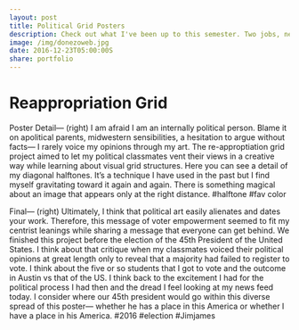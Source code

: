 ```yaml
---
layout: post
title: Political Grid Posters
description: Check out what I've been up to this semester. Two jobs, new projects, and somehow straight A's.
image: /img/donezoweb.jpg
date: 2016-12-23T05:00:00S
share: portfolio 
---
```


# Reappropriation Grid 

Poster Detail— (right) I am afraid I am an internally political person. Blame it on apolitical parents, midwestern sensibilities, a hesitation to argue without facts— I rarely voice my opinions through my art. The re-approptiation grid project aimed to let my political classmates vent their views in a creative way while learning about visual grid structures. 
Here you can see a detail of my diagonal halftones. It’s a technique I have used in the past but I find myself gravitating toward it again and again. There is something magical about an image that appears only at the right distance.
#halftone #fav color

Final— (right) Ultimately, I think that political art easily alienates and dates your work. Therefore, this message of voter empowerment seemed to fit my centrist leanings while sharing a message that everyone can get behind. 
We finished this project before the election of the 45th President of the United States. I think about that critique when my classmates voiced their political opinions at great length only to reveal that a majority had failed to register to vote. I think about the five or so students that I got to vote and the outcome in Austin vs that of the US. I think back to the excitement I had for the political process I had then and the dread I feel looking at my news feed today. I consider where our 45th president would go within this diverse spread of this poster— whether he has a place in this America or whether I have a place in his America.
#2016 #election #Jimjames